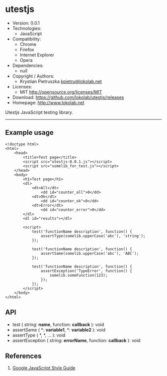 utestjs
=======

- Version: 0.0.1
- Technologies:
  - JavaScript
- Compatibility:
  - Chrome
  - Firefox
  - Internet Explorer
  - Opera
- Dependencies:
  - null
- Copyright / Authors:
  - Krystian Pietruszka <kpietru@lokolab.net>
- Licenses:
  - MIT <http://opensource.org/licenses/MIT>
- Download: <https://github.com/lokolab/utestjs/releases>
- Homepage: <http://www.lokolab.net>

Utestjs JavaScript testing library.
___________________________________

Example usage
-------------

    <!doctype html>
    <html>
        <head>
            <title>Test page</title>
            <script src="utestjs-0.0.1.js"></script>
            <script src="somelib_for_test.js"></script>
        </head>
        <body>
            <h1>Test page</h1>
            <dl>
                <dt>All</dt>
                    <dd id="counter_all">0</dd>
                <dt>Ok</dt>
                    <dd id="counter_ok">0</dd>
                <dt>Error</dt>
                    <dd id="counter_error">0</dd>
            </dl>
            <dl id="results"></dl>

            <script>
                test('functionName description', function() {
                    assertType(somelib.upperCase('abc'), 'string');
                });

                test('functionName description', function() {
                    assertSame(somelib.upperCase('abc'), 'ABC');
                });

                test('functionName description', function() {
                    assertException('TypeError', function() {
                        somelib.someFunction(123);
                    });
                });
            </script>
        </body>
    </html>

API
---

- test ( string: __name__, function: __callback__ ): void
- assertSame ( *: __variable1__, *: __variable2__ ): void
- assertType ( *, *, ... ): void
- assertException ( string: __errorName__, function: __callback__ ): void

References
----------

1. [Google JavaScript Style Guide][1]

[1]: http://google.github.io/styleguide/javascriptguide.xml


